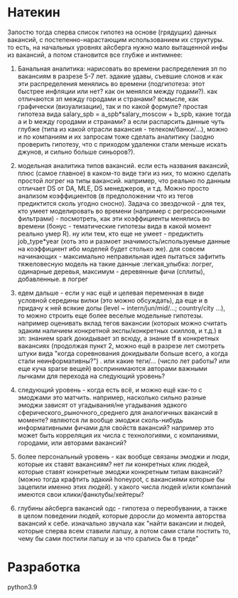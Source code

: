 
# Натекин

Запостю тогда сперва список гипотез на основе (грядущих) данных
вакансий, с постепенно-нарастающим использованием их структуры. то
есть, на начальных уровнях айсберга нужно мало вытащенной инфы из
вакансий, а потом становится все глубже и интимнее:

1. Банальная аналитика: нарисовать во времени распределения зп по
   вакансиям в разрезе 5-7 лет. эдакие удавы, съевшие слонов и как эти
   распределения менялись во времени (подгипотеза: этот быстрее
   инфляции или нет? как он менялся между годами?). как отличаются зп
   между городами и странами?  всмысле, как графически (визуализации),
   так и по какой формуле? простая гипотеза вида salary_spb =
   a_spb*salary_moscow + b_spb, какие тогда a и b между городами и
   странами? а если распарсить данные чуть глубже (типа из какой
   отрасли вакансия - телеком/банки/...), можно и по компаниям и их
   запросам тоже сделать аналитику (заодно проверить гипотезу, что с
   приходом удаленки стали меньше искать джунов, и сильно больше
   синьоров?).

2. модельная аналитика типов вакансий. если есть названия вакансий,
   плюс (самое главное) в каком-то виде тэги из них, то можно сделать
   простой логрег на типы вакансий. например, что реально по данным
   отличает DS от DA, MLE, DS менеджеров, и т.д. Можно просто анализом
   коэффициентов (в предположении что из тегов предиктится сколь
   угодно сносно). Задача со звездочкой - для тех, кто умеет
   моделировать во времени (например с регрессионными фильтрами) -
   посмотреть, как эти коэффициенты менялись во времени (бонус -
   тематические гипотезы вида в какой момент реально умер R). ну или
   тем, кто еще не умеет - предиктить job_type*year (хоть это и
   размоет значимость/используемые данные на коэффициент ибо моделей
   будет столько же). для совсем начинающих - максимально неправильная
   идея пытаться зафитить тяжеловесную модель на такие данные
   :легкая_улыбка: логрег, одинарные деревья, максимум - деревянные
   фичи (сплиты), добавленные. в логрег

3. едем дальше - если у нас ещё и целевая переменная в виде условной
   середины вилки (это можно обсуждать), да еще и в придачу к ней
   всякие допы (level ~ intern/jun/mid/...; country/city ...), то
   можно строить еще более веселые модельные гипотезы. например
   оценивать вклад тегов вакансии (которых можно считать эдаким
   наличием конкретной экспы/конкретных скиллов, и т.д.) в зп: знанием
   spark докидывает зп всюду, а знание tf в конкретных вакансиях
   (продолжая пункт 2, можно ещё в разрезе лет смотреть штуки вида
   "когда соревнования докидывали больше всего, а когда стали
   неинформативны?") . или какие теги/... (число лет работы? или еще
   куча sparse вещей) воспринимаются авторами важными лычками для
   перехода на следующий уровень?

4. следующий уровень - когда есть всё, и можно ещё как-то с эмоджами
   это матчить. например, насколько сильно разные эмоджи зависят от
   угадывания/не угадывания эдакого сферического_рыночного_среднего
   для аналогичных вакансий в моменте? являются ли вообще эмоджи
   сколь-нибудь информативными фичами для свойств вакансий? например
   это может быть корреляция их числа с технологиями, с компаниями,
   городами, или авторами вакансий?

5. более персональный уровень - как вообще связаны эмоджи и люди,
   которые их ставят вакансиям? нет ли конкретных клик людей, которые
   ставят конкретные эмоджи конкретным типам вакансий? (можно тогда
   крафтить эдакий honeypot, с вакансиями которые бы зацепили именно
   этих людей). у какого числа людей и/или компаний имеются свои
   клики/фанклубы/хейтеры?

6. глубины айсберга вакансий одс - гипотеза о переобувании, а также в
   целом поведении людей, которые доросли до момента авторства
   вакансий к себе. изначально звучала как "найти вакансии и людей,
   которые сперва всем ставили лапшу, а потом сами стали постить то,
   чему бы сами постили лапшу и за что срались бы в треде"

# Разработка

python3.9
